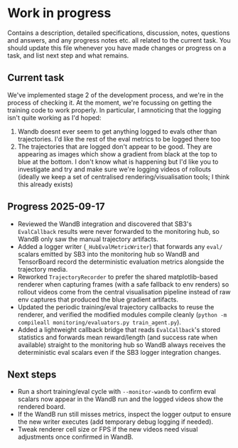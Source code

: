 # Work in progress
Contains a description, detailed specifications, discussion, notes, questions and answers, and any progress notes etc. all related to the current task. You should update this file whenever you have made changes or progress on a task, and list next step and what remains.

## Current task
We've implemented stage 2 of the development process, and we're in the process of checking it. At the moment, we're focussing on getting the training code to work properly.
In particular, I amnoticing that the logging isn't quite working as I'd hoped:
1) Wandb doesnt ever seem to get anything logged to evals other than trajectories. I'd like the rest of the eval metrics to be logged there too
2) The trajectories that are logged don't appear to be good. They are appearing as images which show a gradient from black at the top to blue at the bottom. I don't know what is happening but I'd like you to investigate and try and make sure we're logging videos of rollouts (ideally we keep a set of centralised rendering/visualisation tools; I think this already exists)

## Progress 2025-09-17
- Reviewed the WandB integration and discovered that SB3's `EvalCallback` results were never forwarded to the monitoring hub, so WandB only saw the manual trajectory artifacts.
- Added a logger writer (`_HubEvalMetricWriter`) that forwards any `eval/` scalars emitted by SB3 into the monitoring hub so WandB and TensorBoard record the deterministic evaluation metrics alongside the trajectory media.
- Reworked `TrajectoryRecorder` to prefer the shared matplotlib-based renderer when capturing frames (with a safe fallback to env renders) so rollout videos come from the central visualisation pipeline instead of raw env captures that produced the blue gradient artifacts.
- Updated the periodic training/eval trajectory callbacks to reuse the renderer, and verified the modified modules compile cleanly (`python -m compileall monitoring/evaluators.py train_agent.py`).
- Added a lightweight callback bridge that reads `EvalCallback`'s stored statistics and forwards mean reward/length (and success rate when available) straight to the monitoring hub so WandB always receives the deterministic eval scalars even if the SB3 logger integration changes.

## Next steps
- Run a short training/eval cycle with `--monitor-wandb` to confirm eval scalars now appear in the WandB run and the logged videos show the rendered board.
- If the WandB run still misses metrics, inspect the logger output to ensure the new writer executes (add temporary debug logging if needed).
- Tweak renderer cell size or FPS if the new videos need visual adjustments once confirmed in WandB.
